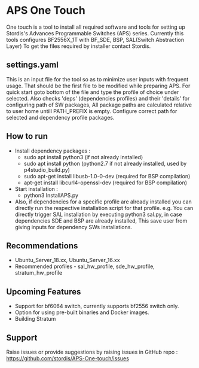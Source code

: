 # APS One Touch

One touch is a tool to install all required software and tools for setting up Stordis's Advances Programmable Switches (APS) series.
Currently this tools configures BF2556X_1T with BF_SDE, BSP, SAL(Switch Abstraction Layer)
To get the files required by installer contact Stordis.

## settings.yaml

This is an input file for the tool so as to minimize user inputs with frequent usage.
That should be the first file to be modified while preparing APS.
For quick start goto bottom of the file and type the profile of choice under selected. Also checks 'deps' (dependencies profiles) and their 'details' for configuring path of SW packages, All package paths are calculated relative to user home untill PATH_PREFIX is empty.
Configure correct path for selected and dependency profile packages.

## How to run

- Install dependency packages :
  - sudo apt install python3 (if not already installed)
  - sudo apt install python (python2.7 if not already installed, used by p4studio_build.py)
  - sudo apt-get install libusb-1.0-0-dev (required for BSP compilation)
  - apt-get install libcurl4-openssl-dev (required for BSP compilation)
- Start installation :
  - python3 InstallAPS.py
- Also, if dependencies for a specific profile are already installed you can directly run the
 respective installation script for that profile.
 e.g. You can directly trigger SAL installation by executing python3 sal.py, in case dependencies SDE and BSP are already installed, This save user from giving inputs for dependency SWs installations.

## Recommendations

- Ubuntu_Server_18.xx, Ubuntu_Server_16.xx
- Recommended profiles - sal_hw_profile, sde_hw_profile, stratum_hw_profile

## Upcoming Features

- Support for bf6064 switch, currently supports bf2556 switch only.
- Option for using pre-built binaries and Docker images.
- Building Stratum

## Support

Raise issues or provide suggestions by raising issues in GitHub repo : <https://github.com/stordis/APS-One-touch/issues>
